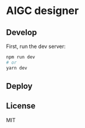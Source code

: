 AIGC designer
==

## Develop

First, run the dev server:

```bash
npm run dev
# or
yarn dev
```

## Deploy

## License
MIT
